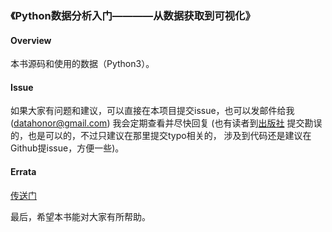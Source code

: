 ### 《Python数据分析入门————从数据获取到可视化》

#### Overview

本书源码和使用的数据（Python3）。


#### Issue

如果大家有问题和建议，可以直接在本项目提交issue，也可以发邮件给我(datahonor@gmail.com)
我会定期查看并尽快回复
(也有读者到[出版社](http://www.broadview.com.cn/book/5010)
提交勘误的，也是可以的，不过只建议在那里提交typo相关的，
涉及到代码还是建议在Github提issue，方便一些)。


#### Errata

[传送门](http://datahonor.com/2018/07/30/Errata-of-PythonDA/)



最后，希望本书能对大家有所帮助。

